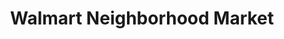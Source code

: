 ---
title: "Walmart Neighborhood Market"
url: /northport/walmart-neighborhood-market/
shop: Supermarkt
---